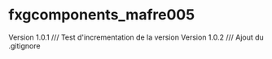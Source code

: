 # fxgcomponents_mafre005

Version 1.0.1 /// Test d'incrementation de la version
Version 1.0.2 /// Ajout du .gitignore